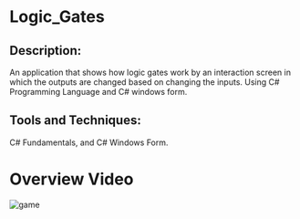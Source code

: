 # Logic_Gates

## Description:
An application that shows how logic gates work by an interaction screen in which the outputs are changed based on changing the inputs. Using C# Programming Language and C# windows form.

## Tools and Techniques:
C# Fundamentals, and C# Windows Form.

# Overview Video
![game](https://github.com/SayedAbdo-99/Logic_Gates/blob/master/OverviewVideo.gif)
